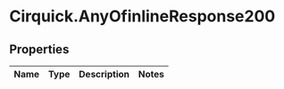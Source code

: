 # Cirquick.AnyOfinlineResponse200

## Properties
Name | Type | Description | Notes
------------ | ------------- | ------------- | -------------

